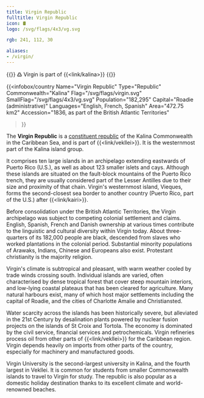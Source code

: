 ```yaml
---
title: Virgin Republic
fulltitle: Virgin Republic
icon: 🛢️
logo: /svg/flags/4x3/vg.svg

rgb: 241, 112, 30

aliases:
- /virgin/
---
```

{{<note>}}
߷ Virgin is part of {{<link/kalina>}}
{{</note>}}

{{<infobox/country
	 Name="Virgin Republic"
	 Type="Republic"
	 Commonwealth="Kalina"
	 Flag="/svg/flags/virgin.svg"
	 SmallFlag="/svg/flags/4x3/vg.svg"
	 Population="182,295"
	 Capital="Roadie (administrative)"
	 Languages="English, French, Spanish"
	 Area="472.75 km2"
	 Accession="1836, as part of the British Atlantic Territories"
 >}}

The <span class="fi fi-vg"></span> **Virgin Republic** is a [constituent republic](/republics/) of the Kalina Commonwealth in the Caribbean Sea, and is part of {{<link/vekllei>}}. It is the westernmost part of the Kalina island group.

It comprises ten large islands in an archipelago extending eastwards of Puerto Rico (U.S.), as well as about 123 smaller islets and cays. Although these islands are situated on the fault-block mountains of the Puerto Rico trench, they are usually considered part of the Lesser Antilles due to their size and proximity of that chain. Virgin's westernmost island, Vieques, forms the second-closest sea border to another country (Puerto Rico, part of the U.S.) after {{<link/kairi>}}.

Before consolidation under the British Atlantic Territories, the Virgin archipelago was subject to competing colonial settlement and claims. English, Spanish, French and Danish ownership at various times contribute to the linguistic and cultural diversity within Virgin today. About three-quarters of its 182,000 people are black, descended from slaves who worked plantations in the colonial period. Substantial minority populations of Arawaks, Indians, Chinese and Europeans also exist. Protestant christianity is the majority religion.

Virgin's climate is subtropical and pleasant, with warm weather cooled by trade winds crossing south. Individual islands are varied, often characterised by dense tropical forest that cover steep mountain interiors, and low-lying coastal plateaus that has been cleared for agriculture. Many natural harbours exist, many of which host major settlements including the capital of Roadie, and the cities of Charlotte Amalie and Christiansted.

Water scarcity across the islands has been historically severe, but alleviated in the 21st Century by desalination plants powered by nuclear fusion projects on the islands of St Croix and Tortola. The economy is dominated by the civil service, financial services and petrochemicals. Virgin refineries process oil from other parts of {{<link/vekllei>}} for the Caribbean region. Virgin depends heavily on imports from other parts of the country, especially for machinery and manufactured goods.

Virgin University is the second-largest university in Kalina, and the fourth largest in Vekllei. It is common for students from smaller Commonwealth islands to travel to Virgin for study. The republic is also popular as a domestic holiday destination thanks to its excellent climate and world-renowned beaches.

